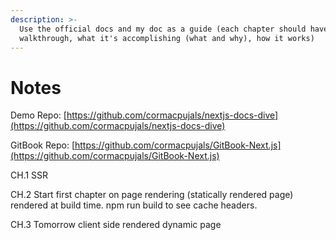 ```yaml
---
description: >-
  Use the official docs and my doc as a guide (each chapter should have a code
  walkthrough, what it's accomplishing (what and why), how it works)
---
```


# Notes



Demo Repo: [https://github.com/cormacpujals/nextjs-docs-dive](https://github.com/cormacpujals/nextjs-docs-dive)

GitBook Repo: [https://github.com/cormacpujals/GitBook-Next.js](https://github.com/cormacpujals/GitBook-Next.js)

CH.1 SSR&#x20;

CH.2 Start first chapter on page rendering (statically rendered page) rendered at build time. npm run build to see cache headers.&#x20;

CH.3 Tomorrow client side rendered dynamic page

